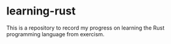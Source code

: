 # learning-rust
This is a repository to record my progress on learning the Rust programming language from exercism.

